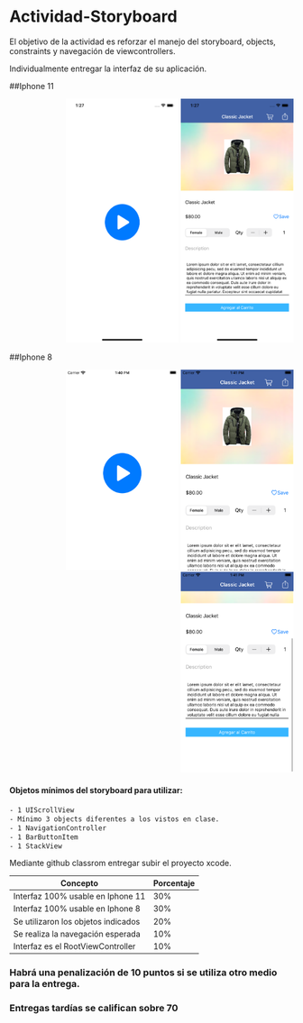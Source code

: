 # Actividad-Storyboard
El objetivo de la actividad es reforzar el manejo del storyboard, objects, constraints y navegación de viewcontrollers.

Individualmente entregar la interfaz de su aplicación.

##Iphone 11
<div style="text-align: right"><img src="/assets/start.png" width="200" /> <img src="/assets/next.png" width="200" /></div>

##Iphone 8
<div style="text-align: right"><img src="/assets/start2.png" width="200" /> <img src="/assets/next2.png" width="200" /> <img src="/assets/next3.png" width="200" /></div>

#### Objetos mínimos del storyboard para utilizar:
	- 1 UIScrollView
	- Mínimo 3 objects diferentes a los vistos en clase. 
	- 1 NavigationController
	- 1 BarButtonItem
	- 1 StackView

Mediante github classrom entregar subir el proyecto xcode.

| Concepto | Porcentaje |
| ------ | ------ |
| Interfaz 100% usable en Iphone 11 | 30% |
| Interfaz 100% usable en Iphone 8 | 30% |
| Se utilizaron los objetos indicados | 20% |
| Se realiza la navegación esperada | 10% |
| Interfaz es el RootViewController | 10% |


### Habrá una penalización de 10 puntos si se utiliza otro medio para la entrega.

### Entregas tardías se califican sobre 70